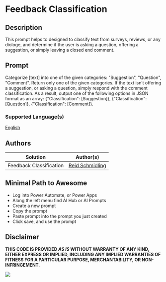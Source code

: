 # Feedback Classification

## Description

This prompt helps to designed to classify text from surveys, reviews, or any diologe, and determine if the user is asking a question, offering a suggestion, or simply leaving a closed end comment.

## Prompt

Categorize [text] into one of the given categories: "Suggestion", "Question", "Comment". Return only one of the given categories. If the text isn’t offering a suggestion, or asking a question, simply respond with the comment classification. As a result, output one of the following options in JSON format as an array: {"Classification": [Suggestion]}, {"Classification": [Question]}, {"Classification": [Comment]}.

### Supported Language(s)

[English](./en-us/prompt.md)

## Authors

Solution|Author(s)
--------|---------
Feedback Classification | [Reid Schmidling](https://github.com/schmid1208)

## Minimal Path to Awesome

* Log into Power Automate, or Power Apps
* Along the left menu find AI Hub or AI Prompts
* Create a new prompt
* Copy the prompt
* Paste prompt into the prompt you just created
* Click save, and use the prompt

## Disclaimer

**THIS CODE IS PROVIDED *AS IS* WITHOUT WARRANTY OF ANY KIND, EITHER EXPRESS OR IMPLIED, INCLUDING ANY IMPLIED WARRANTIES OF FITNESS FOR A PARTICULAR PURPOSE, MERCHANTABILITY, OR NON-INFRINGEMENT.**

<img src="https://m365-visitor-stats.azurewebsites.net/powerplatform-prompts/samples/ai-builder/feedback-classification" aria-hidden="true" />
